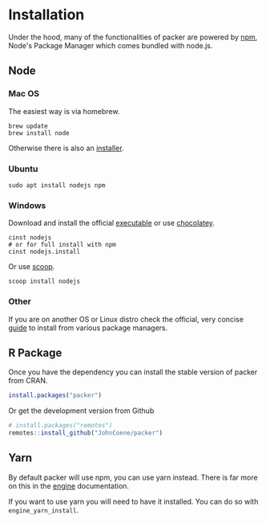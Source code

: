 # Installation

Under the hood, many of the functionalities of packer are powered by [npm](https://www.npmjs.com/), Node's Package Manager which comes bundled with node.js.

## Node

### Mac OS

The easiest way is via homebrew.

```
brew update
brew install node
```

Otherwise there is also an [installer](https://nodejs.org/en/download/).

### Ubuntu

```
sudo apt install nodejs npm
```

### Windows

Download and install the official [executable](https://nodejs.org/en/download/) or use [chocolatey](https://chocolatey.org/).

```
cinst nodejs
# or for full install with npm
cinst nodejs.install
```

Or use [scoop](https://scoop.sh/).

```
scoop install nodejs
```

### Other

If you are on another OS or Linux distro check the official, very concise [guide](https://nodejs.org/en/download/package-manager/) to install from various package managers.

## R Package

Once you have the dependency you can install the stable version of packer from CRAN.

```r
install.packages("packer")
```

Or get the development version from Github

```r
# install.packages("remotes")
remotes::install_github("JohnCoene/packer")
```

## Yarn

By default packer will use npm, you can use yarn instead.
There is far more on this in the [engine](/#/guide/engines) 
documentation.

If you want to use yarn you will need to have it installed.
You can do so with `engine_yarn_install`.
